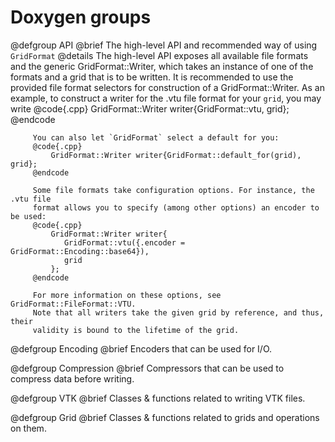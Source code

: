 <!-- SPDX-FileCopyrightText: 2022-2023 Dennis Gläser <dennis.glaeser@iws.uni-stuttgart.de> -->
<!-- SPDX-License-Identifier: CC-BY-4.0 -->

# Doxygen groups

@defgroup API
@brief The high-level API and recommended way of using `GridFormat`
@details The high-level API exposes all available file formats and the generic
         GridFormat::Writer, which takes an instance of one of the formats and a
         grid that is to be written. It is recommended to use the provided file
         format selectors for construction of a GridFormat::Writer. As an example,
         to construct a writer for the .vtu file format for your `grid`, you may write
         @code{.cpp}
             GridFormat::Writer writer{GridFormat::vtu, grid};
         @endcode

         You can also let `GridFormat` select a default for you:
         @code{.cpp}
             GridFormat::Writer writer{GridFormat::default_for(grid), grid};
         @endcode

         Some file formats take configuration options. For instance, the .vtu file
         format allows you to specify (among other options) an encoder to be used:
         @code{.cpp}
             GridFormat::Writer writer{
                GridFormat::vtu({.encoder = GridFormat::Encoding::base64}),
                grid
             };
         @endcode

         For more information on these options, see GridFormat::FileFormat::VTU.
         Note that all writers take the given grid by reference, and thus, their
         validity is bound to the lifetime of the grid.

@defgroup Encoding
@brief Encoders that can be used for I/O.

@defgroup Compression
@brief Compressors that can be used to compress data before writing.

@defgroup VTK
@brief Classes & functions related to writing VTK files.

@defgroup Grid
@brief Classes & functions related to grids and operations on them.
